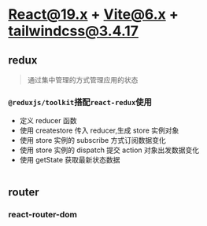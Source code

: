 # React@19.x + Vite@6.x + tailwindcss@3.4.17


## redux

> 通过集中管理的方式管理应用的状态

### `@reduxjs/toolkit`搭配`react-redux`使用

- 定义 reducer 函数
- 使用 createstore 传入 reducer,生成 store 实例对象
- 使用 store 实例的 subscribe 方式订阅数据变化
- 使用 store 实例的 dispatch 提交 action 对象出发数据变化
- 使用 getState 获取最新状态数据

```js

```

## router

### react-router-dom
